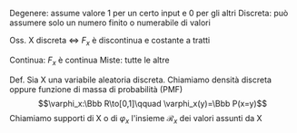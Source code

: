 
Degenere: assume valore 1 per un certo input e 0 per gli altri
Discreta: può assumere solo un numero finito o numerabile di valori

Oss. X discreta $\iff$ $F_x$ è discontinua e costante a tratti

Continua: $F_x$ è continua
Miste: tutte le altre

Def. Sia X una variabile aleatoria discreta. Chiamiamo densità discreta oppure funzione di massa di probabilità (PMF)
$$\varphi_x:\Bbb R\to[0,1]\qquad \varphi_x(y)=\Bbb P(x=y)$$
Chiamiamo supporti di X o di $\varphi_x$ l'insieme $\mathcal R_x$ dei valori assunti da X